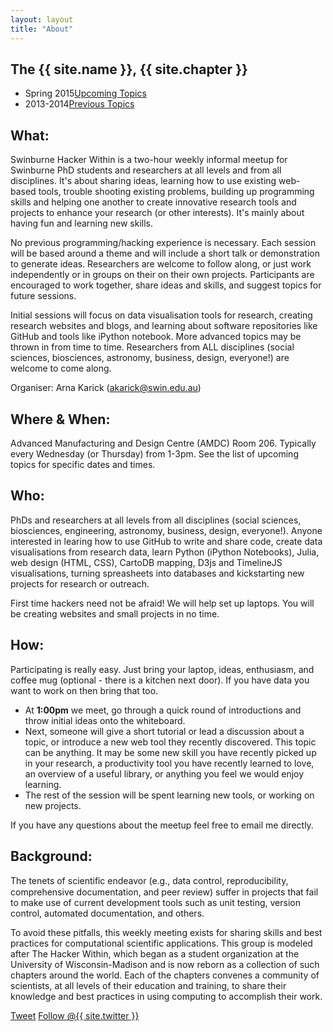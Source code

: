 ```yaml
---
layout: layout
title: "About"
---
```


<!-- You can edit this whole page, remove it, or use it as basis for any non-post pages you have. -->
<section class="content">

The {{ site.name }}, {{ site.chapter }}
========================================

<ul class="listing">
<li> 
<span>Spring 2015</span><a href="{{ site.url }}/upcoming.html">Upcoming Topics</a>
</li>
<li>
<span>2013-2014</span><a href="{{ site.url }}/previous.html">Previous Topics</a>
</li>
</ul>


What:
-----

Swinburne Hacker Within is a two-hour weekly informal meetup for Swinburne PhD students and researchers at all levels and from all disciplines. It's about sharing ideas, learning how to use existing web-based tools, trouble shooting existing problems, building up programming skills and helping one another to create innovative research tools and projects to enhance your research (or other interests). It's mainly about having fun and learning new skills.

No previous programming/hacking experience is necessary. Each session will be based around a theme and will include a short talk or demonstration to generate ideas. Researchers are welcome to follow along, or just work independently or in groups on their on their own projects. Participants are encouraged to work together, share ideas and skills, and suggest topics for future sessions.

Initial sessions will focus on data visualisation tools for research, creating research websites and blogs, and learning about software repositories like GitHub and tools like iPython notebook. More advanced topics may be thrown in from time to time. Researchers from ALL disciplines (social sciences, biosciences, astronomy, business, design, everyone!) are welcome to come along. 

Organiser: Arna Karick (akarick@swin.edu.au)

Where & When: 
-----

Advanced Manufacturing and Design Centre (AMDC) Room 206. Typically every Wednesday (or Thursday) from 1-3pm. See the list of upcoming topics for specific dates and times.


Who:
-----

PhDs and researchers at all levels from all disciplines (social sciences, biosciences, engineering, astronomy, business, design, everyone!).  Anyone interested in learing how to use GitHub to write and share code, create data visualisations from research data, learn Python (iPython Notebooks), Julia, web design (HTML, CSS), CartoDB mapping, D3js and TimelineJS visualisations, turning spreasheets into databases and kickstarting new projects for research or outreach.

First time hackers need not be afraid! We will help set up laptops. You will be creating websites and small projects in no time. 


How:
-----

Participating is really easy. Just bring your laptop, ideas, enthusiasm, and coffee mug (optional - there is a kitchen next door). If you have data you want to work on then bring that too.

<ul>
<li> At <b>1:00pm</b> we meet, go through a quick round of introductions and throw initial ideas onto the whiteboard.</li>
<li> Next, someone will give a short tutorial or lead a discussion about a topic, or introduce a new web tool they recently discovered. This topic can be anything. It may be some new skill you have recently picked up in your research, a productivity tool you have recently learned to love, an overview of a useful library, or anything you feel we would enjoy learning.</li>
<li> The rest of the session will be spent learning new tools, or working on new projects. </li>
</ul>

If you have any questions about the meetup feel free to email me directly.


Background:
------

The tenets of scientiﬁc endeavor (e.g., data control, reproducibility, 
comprehensive documentation, and peer review) suffer in projects that fail 
to make use of current development tools such as unit testing, version 
control, automated documentation, and others.


To avoid these pitfalls, this weekly meeting exists for sharing skills and best practices for 
computational scientific applications. This group is modeled after The 
Hacker Within, which  began as a student organization at the University of Wisconsin-Madison and 
is now reborn as a collection of such chapters around the world. Each of 
the chapters convenes a community of scientists, at all levels of their 
education and training, to share their knowledge and best practices in 
using computing to accomplish their work.

<a href="http://twitter.com/share" class="twitter-share-button" data-count="none" data-via="{{ site.twitter }}">Tweet</a>
<a href="http://twitter.com/{{ site.twitter }}" class="twitter-follow-button" data-show-count="false">Follow @{{ site.twitter }}</a>
<script src="http://platform.twitter.com/widgets.js" type="text/javascript"></script>
</section>
